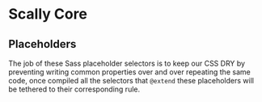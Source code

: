 ﻿# Scally Core

## Placeholders

The job of these Sass placeholder selectors is to keep our CSS DRY by preventing writing common
properties over and over repeating the same code, once compiled all the selectors that `@extend`
these placeholders will be tethered to their corresponding rule.
